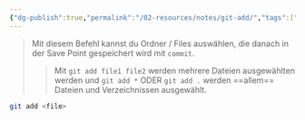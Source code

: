 ```yaml
---
{"dg-publish":true,"permalink":"/02-resources/notes/git-add/","tags":["git/add"],"noteIcon":"","updated":"2025-09-05T10:12:28.000+02:00"}
---
```


>Mit diesem Befehl kannst du Ordner / Files auswählen, die danach in der Save Point gespeichert wird mit `commit`.
>>Mit `git add file1 file2` werden mehrere Dateien ausgewählten werden und `git add *` ODER `git add .` werden ==allem== Dateien und Verzeichnissen ausgewählt. 
```bash
git add <file>
```